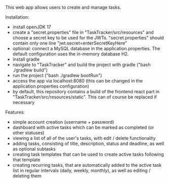 This web app allows users to create and manage tasks.


Installation:

- install openJDK 17
- create a "secret.properties" file in "TaskTracker/src/resources" and choose a secret key to be used for the JWTs. "secret.properties" should contain only one line "jwt.secret=enterSecretKeyHere"
- optional: connect a MySQL database in the application.properties. The default configuration uses the in-memory database H2.
- install gradle
- navigate to "TaskTracker" and build the project with gradle ("bash ./gradlew build")
- run the project ("bash ./gradlew bootRun")
- access the app via localhost:8080 (this can be changed in the application.properties configuration)
- by default, this repository contains a build of the frontend react part in "TaskTracker/src/resources/static". This can of course be replaced if necessary


Features:
- simple account creation (username + password)
- dashboard with active tasks which can be marked as completed (or other statuses)
- viewing a list of all of the user's tasks, with edit / delete functionality
- adding tasks, consisting of title, description, status and deadline, as well as optional subtasks
- creating task templates that can be used to create active tasks following that template
- creating recurring tasks, that are automatically added to the active task list in regular intervals (daily, weekly, monthly), as well as editing / deleting them
